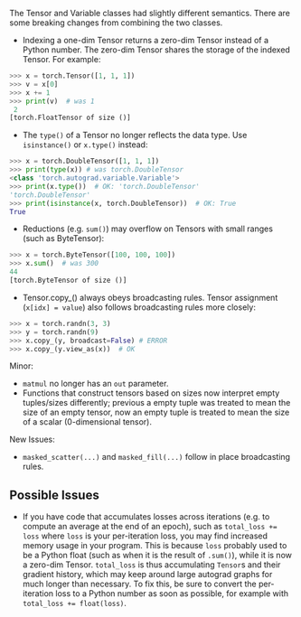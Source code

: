 The Tensor and Variable classes had slightly different semantics. There are some breaking changes from combining the two classes.

* Indexing a one-dim Tensor returns a zero-dim Tensor instead of a Python number. The zero-dim Tensor shares the storage of the indexed Tensor. For example:

```python
>>> x = torch.Tensor([1, 1, 1])
>>> v = x[0]
>>> x += 1
>>> print(v)  # was 1
 2
[torch.FloatTensor of size ()]
````

* The `type()` of a Tensor no longer reflects the data type. Use `isinstance()` or `x.type()` instead:

```python
>>> x = torch.DoubleTensor([1, 1, 1])
>>> print(type(x)) # was torch.DoubleTensor
<class 'torch.autograd.variable.Variable'>
>>> print(x.type())  # OK: 'torch.DoubleTensor'
'torch.DoubleTensor'
>>> print(isinstance(x, torch.DoubleTensor))  # OK: True
True
```

* Reductions (e.g. `sum()`) may overflow on Tensors with small ranges (such as ByteTensor):

```python
>>> x = torch.ByteTensor([100, 100, 100])
>>> x.sum()  # was 300
44
[torch.ByteTensor of size ()]
```

* Tensor.copy_() always obeys broadcasting rules. Tensor assignment (`x[idx] = value`) also follows broadcasting rules more closely:

```python
>>> x = torch.randn(3, 3)
>>> y = torch.randn(9)
>>> x.copy_(y, broadcast=False) # ERROR
>>> x.copy_(y.view_as(x))  # OK
```

Minor:
* `matmul` no longer has an `out` parameter.
* Functions that construct tensors based on sizes now interpret empty tuples/sizes differently; previous a empty tuple was treated to mean the size of an empty tensor, now an empty tuple is treated to mean the size of a scalar (0-dimensional tensor).

New Issues:
* `masked_scatter(...)` and `masked_fill(...)` follow in place broadcasting rules.

## Possible Issues

* If you have code that accumulates losses across iterations (e.g. to compute an
average at the end of an epoch), such as `total_loss += loss` where `loss` is
your per-iteration loss, you may find increased memory usage in your program.
This is because `loss` probably used to be a Python float (such as when it is
the result of `.sum()`), while it is now a zero-dim Tensor. `total_loss` is
thus accumulating `Tensor`s and their gradient history, which may keep around
large autograd graphs for much longer than necessary. To fix this, be sure to
convert the per-iteration loss to a Python number as soon as possible, for
example with `total_loss += float(loss)`.